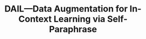 ---
layout: default
title: DAIL&mdash;Data Augmentation for In-Context Learning via Self-Paraphrase
conference: arXiv
year: 2024
authors: Li, Y. Li, Mekala, S. Li, Y. Wang, X. Wang, <b>Hogan</b>, Shang
pdf_link: https://arxiv.org/abs/2311.03319
---